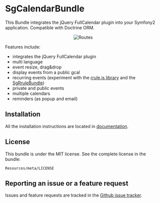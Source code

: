 # SgCalendarBundle

This Bundle integrates the jQuery FullCalendar plugin into your Symfony2 application. Compatible with Doctrine ORM.

<div style="text-align:center"><img alt="Routes" src="https://github.com/stwe/CalendarBundle/raw/master/Resources/doc/screen.jpg"></div>

Features include:
- integrates the jQuery FullCalendar plugin
- multi language
- event resize, drag&drop
- display events from a public gcal
- recurring events (experiment with the [rrule.js library](https://github.com/jkbr/rrule) and the [SgRruleBundle](https://github.com/stwe/RruleBundle))
- private and public events
- multiple calendars
- reminders (as popup and email)

## Installation

All the installation instructions are located in [documentation](https://github.com/stwe/CalendarBundle/blob/master/Resources/doc/index.md).

## License

This bundle is under the MIT license. See the complete license in the bundle:

    Resources/meta/LICENSE

## Reporting an issue or a feature request

Issues and feature requests are tracked in the [Github issue tracker](https://github.com/stwe/CalendarBundle/issues).